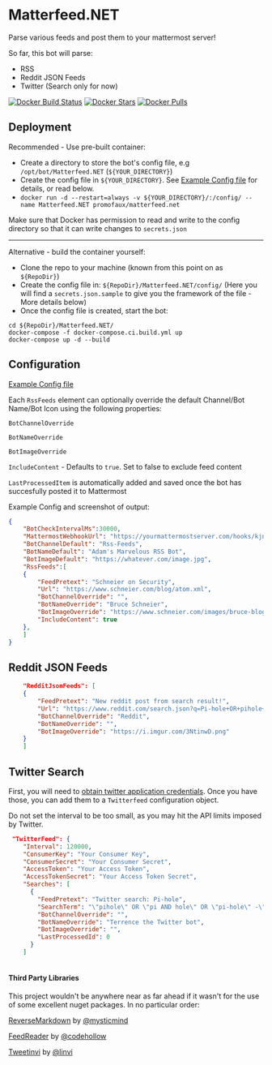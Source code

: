 # Matterfeed.NET
Parse various feeds and post them to your mattermost server!

So far, this bot will parse:
- RSS
- Reddit JSON Feeds
- Twitter (Search only for now)

[![Docker Build Status](https://img.shields.io/docker/build/promofaux/matterfeed.net.svg)](https://hub.docker.com/r/promofaux/matterfeed.net/builds/) [![Docker Stars](https://img.shields.io/docker/stars/promofaux/matterfeed.net.svg)](https://hub.docker.com/r/promofaux/matterfeed.net/) [![Docker Pulls](https://img.shields.io/docker/pulls/promofaux/matterfeed.net.svg)](https://hub.docker.com/r/promofaux/matterfeed.net/) 

## Deployment
Recommended - Use pre-built container:

- Create a directory to store the bot's config file, e.g `/opt/bot/Matterfeed.NET` (`${YOUR_DIRECTORY}`)
- Create the config file in `${YOUR_DIRECTORY}`. See [Example Config file](https://github.com/PromoFaux/Matterfeed.NET/blob/master/config/secrets.json.sample) for details, or read below.
- `docker run -d --restart=always -v ${YOUR_DIRECTORY}/:/config/ --name Matterfeed.NET promofaux/matterfeed.net`


Make sure that Docker has permission to read and write to the config directory so that it can write changes to `secrets.json`

----

Alternative - build the container yourself:
- Clone the repo to your machine (known from this point on as `${RepoDir}`)
- Create the config file in: `${RepoDir}/Matterfeed.NET/config/` (Here you will find a `secrets.json.sample` to give you the framework of the file - More details below)
- Once the config file is created, start the bot:
```
cd ${RepoDir}/Matterfeed.NET/
docker-compose -f docker-compose.ci.build.yml up
docker-compose up -d --build
```

## Configuration

[Example Config file](https://github.com/PromoFaux/Matterfeed.NET/blob/master/Matterfeed.NET/config/secrets.json.sample)

Each `RssFeeds` element can optionally override the default Channel/Bot Name/Bot Icon using the following properties:

`BotChannelOverride`

`BotNameOverride`

`BotImageOverride`

`IncludeContent` - Defaults to `true`. Set to false to exclude feed content

`LastProcessedItem` is automatically added and saved once the bot has succesfully posted it to Mattermost


Example Config and screenshot of output:

```JSON
{
    "BotCheckIntervalMs":30000,
    "MattermostWebhookUrl": "https://yourmattermostserver.com/hooks/kjnk4j3wnfkse",
    "BotChannelDefault": "Rss-Feeds",
    "BotNameDefault": "Adam's Marvelous RSS Bot",
    "BotImageDefault": "https://whatever.com/image.jpg",
    "RssFeeds":[  
    {
        "FeedPretext": "Schneier on Security",
        "Url": "https://www.schneier.com/blog/atom.xml",
        "BotChannelOverride": "",
        "BotNameOverride": "Bruce Schneier",
        "BotImageOverride": "https://www.schneier.com/images/bruce-blog3.jpg",
        "IncludeContent": true
    },
    ]
}
```

## Reddit JSON Feeds


```JSON
    "RedditJsonFeeds": [
    {
        "FeedPretext": "New reddit post from search result!",
        "Url": "https://www.reddit.com/search.json?q=Pi-hole+OR+pihole+NOT+subreddit%3Apihole",
        "BotChannelOverride": "Reddit",
        "BotNameOverride": "",
        "BotImageOverride": "https://i.imgur.com/3NtinwD.png"
    }
    ]
```

## Twitter Search

First, you will need to [obtain twitter application credentials](https://apps.twitter.com/). Once you have those, you can add them to a `Twitterfeed` configuration object.

Do not set the interval to be too small, as you may hit the API limits imposed by Twitter.

```JSON
 "TwitterFeed": {
    "Interval": 120000,
    "ConsumerKey": "Your Consumer Key",
    "ConsumerSecret": "Your Consumer Secret",
    "AccessToken": "Your Access Token",
    "AccessTokenSecret": "Your Access Token Secret",
    "Searches": [
      {
        "FeedPretext": "Twitter search: Pi-hole",
        "SearchTerm": "\"pihole\" OR \"pi AND hole\" OR \"pi-hole\" -\"shut\" OR \"@The_Pi_Hole\" -from:@A_Pi_Hole -from:@My_Pi_Hole",
        "BotChannelOverride": "",
        "BotNameOverride": "Terrence the Twitter bot",
        "BotImageOverride": "",
        "LastProcessedId": 0
      }
    ]
  
```

#### Third Party Libraries

This project wouldn't be anywhere near as far ahead if it wasn't for the use of some excellent nuget packages. In no particular order:

[ReverseMarkdown](https://github.com/mysticmind/reversemarkdown-net) by [@mysticmind](https://github.com/mysticmind)

[FeedReader](https://github.com/codehollow/FeedReader/) by [@codehollow](https://github.com/codehollow)

[Tweetinvi](https://github.com/linvi/tweetinvi) by [@linvi](https://github.com/linvi)

